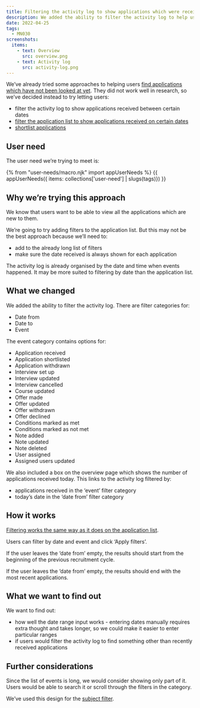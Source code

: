 ```yaml
---
title: Filtering the activity log to show applications which were received recently
description: We added the ability to filter the activity log to help users find recently received applications.
date: 2022-04-25
tags:
  - MN030
screenshots:
  items:
    - text: Overview
      src: overview.png
    - text: Activity log
      src: activity-log.png
---
```


We’ve already tried some approaches to helping users [find applications which have not been looked at yet](/manage-teacher-training-applications/helping-users-find-applications-which-have-not-been-looked-at-yet/). They did not work well in research, so we’ve decided instead to try letting users:

- filter the activity log to show applications received between certain dates
- [filter the application list to show applications received on certain dates](/manage-teacher-training-applications/filtering-the-application-list-to-show-applications-received-recently/)
- [shortlist applications](/manage-teacher-training-applications/shortisting-an-application/)

## User need

The user need we’re trying to meet is:

{% from "user-needs/macro.njk" import appUserNeeds %}
{{ appUserNeeds({ items: collections['user-need'] | slugs(tags)}) }}

## Why we’re trying this approach

We know that users want to be able to view all the applications which are new to them.

We’re going to try adding filters to the application list. But this may not be the best approach because we’ll need to:

- add to the already long list of filters
- make sure the date received is always shown for each application

The activity log is already organised by the date and time when events happened. It may be more suited to filtering by date than the application list.

## What we changed

We added the ability to filter the activity log. There are filter categories for:

- Date from
- Date to
- Event

The event category contains options for:

- Application received
- Application shortlisted
- Application withdrawn
- Interview set up
- Interview updated
- Interview cancelled
- Course updated
- Offer made
- Offer updated
- Offer withdrawn
- Offer declined
- Conditions marked as met
- Conditions marked as not met
- Note added
- Note updated
- Note deleted
- User assigned
- Assigned users updated

We also included a box on the overview page which shows the number of applications received today. This links to the activity log filtered by:

- applications received in the ‘event’ filter category
- today’s date in the ‘date from’ filter category

## How it works

[Filtering works the same way as it does on the application list](#).

Users can filter by date and event and click ‘Apply filters’.

If the user leaves the ‘date from’ empty, the results should start from the beginning of the previous recruitment cycle.

If the user leaves the ‘date from’ empty, the results should end with the most recent applications.

## What we want to find out

We want to find out:

- how well the date range input works - entering dates manually requires extra thought and takes longer, so we could make it easier to enter particular ranges
- if users would filter the activity log to find something other than recently received applications

## Further considerations

Since the list of events is long, we would consider showing only part of it. Users would be able to search it or scroll through the filters in the category.

We’ve used this design for the [subject filter](/manage-teacher-training-applications/filter-by-subject/).
